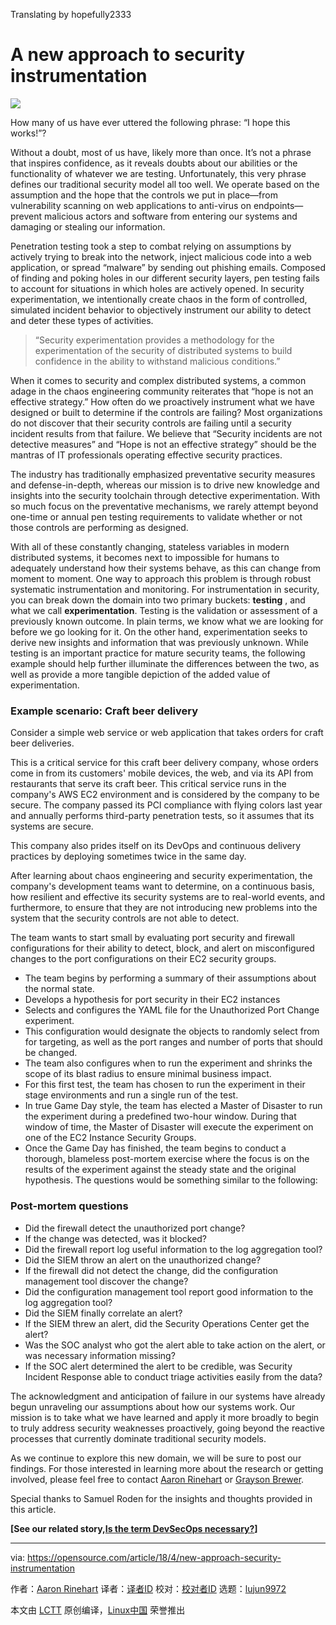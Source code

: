 Translating by hopefully2333

A new approach to security instrumentation
======

![](https://opensource.com/sites/default/files/styles/image-full-size/public/lead-images/security_privacy_lock.png?itok=ZWjrpFzx)

How many of us have ever uttered the following phrase: “I hope this works!”?

Without a doubt, most of us have, likely more than once. It’s not a phrase that inspires confidence, as it reveals doubts about our abilities or the functionality of whatever we are testing. Unfortunately, this very phrase defines our traditional security model all too well. We operate based on the assumption and the hope that the controls we put in place—from vulnerability scanning on web applications to anti-virus on endpoints—prevent malicious actors and software from entering our systems and damaging or stealing our information.

Penetration testing took a step to combat relying on assumptions by actively trying to break into the network, inject malicious code into a web application, or spread “malware” by sending out phishing emails. Composed of finding and poking holes in our different security layers, pen testing fails to account for situations in which holes are actively opened. In security experimentation, we intentionally create chaos in the form of controlled, simulated incident behavior to objectively instrument our ability to detect and deter these types of activities.

> “Security experimentation provides a methodology for the experimentation of the security of distributed systems to build confidence in the ability to withstand malicious conditions.”

When it comes to security and complex distributed systems, a common adage in the chaos engineering community reiterates that “hope is not an effective strategy.” How often do we proactively instrument what we have designed or built to determine if the controls are failing? Most organizations do not discover that their security controls are failing until a security incident results from that failure. We believe that “Security incidents are not detective measures” and “Hope is not an effective strategy” should be the mantras of IT professionals operating effective security practices.

The industry has traditionally emphasized preventative security measures and defense-in-depth, whereas our mission is to drive new knowledge and insights into the security toolchain through detective experimentation. With so much focus on the preventative mechanisms, we rarely attempt beyond one-time or annual pen testing requirements to validate whether or not those controls are performing as designed.

With all of these constantly changing, stateless variables in modern distributed systems, it becomes next to impossible for humans to adequately understand how their systems behave, as this can change from moment to moment. One way to approach this problem is through robust systematic instrumentation and monitoring. For instrumentation in security, you can break down the domain into two primary buckets: **testing** , and what we call **experimentation**. Testing is the validation or assessment of a previously known outcome. In plain terms, we know what we are looking for before we go looking for it. On the other hand, experimentation seeks to derive new insights and information that was previously unknown. While testing is an important practice for mature security teams, the following example should help further illuminate the differences between the two, as well as provide a more tangible depiction of the added value of experimentation.

### Example scenario: Craft beer delivery

Consider a simple web service or web application that takes orders for craft beer deliveries.

This is a critical service for this craft beer delivery company, whose orders come in from its customers' mobile devices, the web, and via its API from restaurants that serve its craft beer. This critical service runs in the company's AWS EC2 environment and is considered by the company to be secure. The company passed its PCI compliance with flying colors last year and annually performs third-party penetration tests, so it assumes that its systems are secure.

This company also prides itself on its DevOps and continuous delivery practices by deploying sometimes twice in the same day.

After learning about chaos engineering and security experimentation, the company's development teams want to determine, on a continuous basis, how resilient and effective its security systems are to real-world events, and furthermore, to ensure that they are not introducing new problems into the system that the security controls are not able to detect.

The team wants to start small by evaluating port security and firewall configurations for their ability to detect, block, and alert on misconfigured changes to the port configurations on their EC2 security groups.

  * The team begins by performing a summary of their assumptions about the normal state.
  * Develops a hypothesis for port security in their EC2 instances
  * Selects and configures the YAML file for the Unauthorized Port Change experiment.
  * This configuration would designate the objects to randomly select from for targeting, as well as the port ranges and number of ports that should be changed.
  * The team also configures when to run the experiment and shrinks the scope of its blast radius to ensure minimal business impact.
  * For this first test, the team has chosen to run the experiment in their stage environments and run a single run of the test.
  * In true Game Day style, the team has elected a Master of Disaster to run the experiment during a predefined two-hour window. During that window of time, the Master of Disaster will execute the experiment on one of the EC2 Instance Security Groups.
  * Once the Game Day has finished, the team begins to conduct a thorough, blameless post-mortem exercise where the focus is on the results of the experiment against the steady state and the original hypothesis. The questions would be something similar to the following:



### Post-mortem questions

  * Did the firewall detect the unauthorized port change?
  * If the change was detected, was it blocked?
  * Did the firewall report log useful information to the log aggregation tool?
  * Did the SIEM throw an alert on the unauthorized change?
  * If the firewall did not detect the change, did the configuration management tool discover the change?
  * Did the configuration management tool report good information to the log aggregation tool?
  * Did the SIEM finally correlate an alert?
  * If the SIEM threw an alert, did the Security Operations Center get the alert?
  * Was the SOC analyst who got the alert able to take action on the alert, or was necessary information missing?
  * If the SOC alert determined the alert to be credible, was Security Incident Response able to conduct triage activities easily from the data?



The acknowledgment and anticipation of failure in our systems have already begun unraveling our assumptions about how our systems work. Our mission is to take what we have learned and apply it more broadly to begin to truly address security weaknesses proactively, going beyond the reactive processes that currently dominate traditional security models.

As we continue to explore this new domain, we will be sure to post our findings. For those interested in learning more about the research or getting involved, please feel free to contact [Aaron Rinehart][1] or [Grayson Brewer][2].

Special thanks to Samuel Roden for the insights and thoughts provided in this article.

**[See our related story,[Is the term DevSecOps necessary?][3]]**

--------------------------------------------------------------------------------

via: https://opensource.com/article/18/4/new-approach-security-instrumentation

作者：[Aaron Rinehart][a]
译者：[译者ID](https://github.com/译者ID)
校对：[校对者ID](https://github.com/校对者ID)
选题：[lujun9972](https://github.com/lujun9972)

本文由 [LCTT](https://github.com/LCTT/TranslateProject) 原创编译，[Linux中国](https://linux.cn/) 荣誉推出

[a]:https://opensource.com/users/aaronrinehart
[1]:https://twitter.com/aaronrinehart
[2]:https://twitter.com/BrewerSecurity
[3]:https://opensource.com/article/18/4/devsecops
